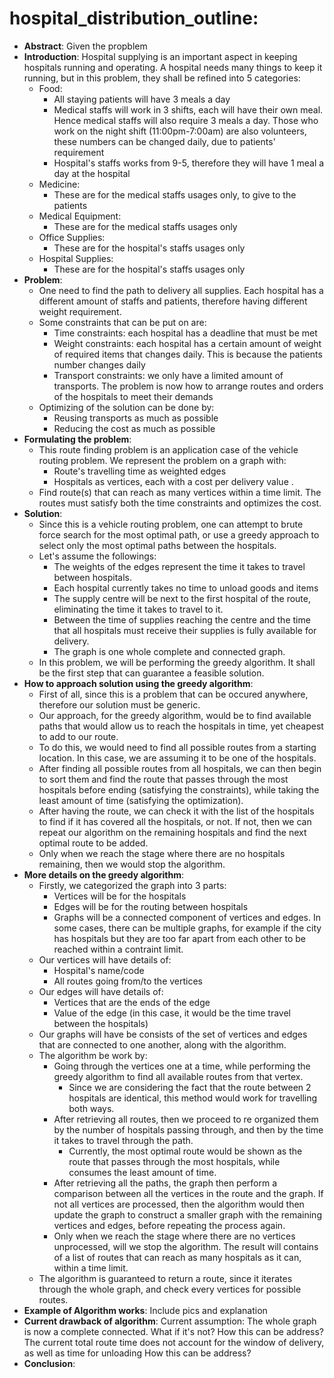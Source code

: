 # hospital_distribution_outline: 
* **Abstract**:
	Given the propblem 
* **Introduction**:
	Hospital supplying is an important aspect in keeping hospitals running and operating. A hospital needs many things to keep it running, but in this problem, they shall be refined into 5 categories:
	* Food: 
		* All staying patients will have 3 meals a day
		* Medical staffs will work in 3 shifts, each will have their own meal. Hence medical staffs will also require 3 meals a day. Those who work on the night shift (11:00pm-7:00am) are also volunteers, these numbers can be changed daily, due to patients' requirement
		* Hospital's staffs works from 9-5, therefore they will have 1 meal a day at the hospital
	* Medicine:
		* These are for the medical staffs usages only, to give to the patients
	* Medical Equipment:
		* These are for the medical staffs usages only
	* Office Supplies:
		* These are for the hospital's staffs usages only
	* Hospital Supplies:
		* These are for the hospital's staffs usages only
* **Problem**:	
	* One need to find the path to delivery all supplies. Each hospital has a different amount of staffs and patients, therefore having different weight requirement.
	* Some constraints that can be put on are:
		* Time constraints: each hospital has a deadline that must be met
		* Weight constraints: each hospital has a certain amount of weight of required items that changes daily. This is because the patients number changes daily
		* Transport constraints: we only have a limited amount of transports. The problem is now how to arrange routes and orders of the hospitals to meet their demands
	* Optimizing of the solution can be done by:
		* Reusing transports as much as possible
		* Reducing the cost as much as possible
* **Formulating the problem**:
	* This route finding problem is an application case of the vehicle routing problem. We represent the problem on a graph with:
		* Route's travelling time as weighted edges
		* Hospitals as vertices, each with a cost per delivery value . 
	* Find route(s) that can reach as many vertices within a time limit. The routes must satisfy both the time constraints and optimizes the cost.
* **Solution**:
	* Since this is a vehicle routing problem, one can attempt to brute force search for the most optimal path, or use a greedy approach to select only the most optimal paths between the hospitals.
	* Let's assume the followings:
		* The weights of the edges represent the time it takes to travel between hospitals.
		* Each hospital currently takes no time to unload goods and items
		* The supply centre will be next to the first hospital of the route, eliminating the time it takes to travel to it.
		* Between the time of supplies reaching the centre and the time that all hospitals must receive their supplies is fully available for delivery.
		* The graph is one whole complete and connected graph.
	* In this problem, we will be performing the greedy algorithm. It shall be the first step that can guarantee a feasible solution. 
* **How to approach solution using the greedy algorithm**:
	* First of all, since this is a problem that can be occured anywhere, therefore our solution must be generic. 
	* Our approach, for the greedy algorithm, would be to find available paths that would allow us to reach the hospitals in time, yet cheapest to add to our route. 
	* To do this, we would need to find all possible routes from a starting location. In this case, we are assuming it to be one of the hospitals.
	* After finding all possible routes from all hospitals, we can then begin to sort them and find the route that passes through the most hospitals before ending (satisfying the constraints), while taking the least amount of time (satisfying the optimization).
	* After having the route, we can check it with the list of the hospitals to find if it has covered all the hospitals, or not. If not, then we can repeat our algorithm on the remaining hospitals and find the next optimal route to be added.
	* Only when we reach the stage where there are no hospitals remaining, then we would stop the algorithm.
* **More details on the greedy algorithm**:
	* Firstly, we categorized the graph into 3 parts: 
		* Vertices will be for the hospitals
		* Edges will be for the routing between hospitals
		* Graphs will be a connected component of vertices and edges. In some cases, there can be multiple graphs, for example if the city has hospitals but they are too far apart from each other to be reached within a contraint limit.
	* Our vertices will have details of:
		* Hospital's name/code
		* All routes going from/to the vertices
	* Our edges will have details of:
		* Vertices that are the ends of the edge
		* Value of the edge (in this case, it would be the time travel between the hospitals)
	* Our graphs will have be consists of the set of vertices and edges that are connected to one another, along with the algorithm.
	* The algorithm be work by:
		* Going through the vertices one at a time, while performing the greedy algorithm to find all available routes from that vertex. 
			* Since we are considering the fact that the route between 2 hospitals are identical, this method would work for travelling both ways.
		* After retrieving all routes, then we proceed to re organized them by the number of hospitals passing through, and then by the time it takes to travel through the path. 
			* Currently, the most optimal route would be shown as the route that passes through the most hospitals, while consumes the least amount of time.
		* After retrieving all the paths, the graph then perform a comparison between all the vertices in the route and the graph. If not all vertices are processed, then the algorithm would then update the graph to construct a smaller graph with the remaining vertices and edges, before repeating the process again.
		* Only when we reach the stage where there are no vertices unprocessed, will we stop the algorithm. The result will contains of a list of routes that can reach as many hospitals as it can, within a time limit.
	* The algorithm is guaranteed to return a route, since it iterates through the whole graph, and check every vertices for possible routes.
* **Example of Algorithm works**:
	Include pics and explanation
* **Current drawback of algorithm**:
	Current assumption:
		The whole graph is now a complete connected. What if it's not?
			How this can be address?
		The current total route time does not account for the window of delivery, as well as time for unloading
			How this can be address?
* **Conclusion**:
